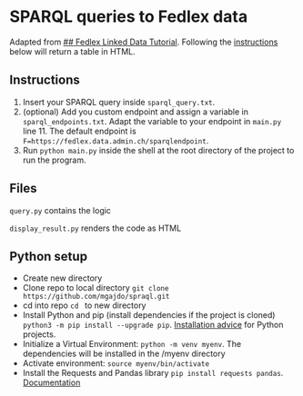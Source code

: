 # SPARQL queries to Fedlex data
Adapted from [## Fedlex Linked Data Tutorial](https://swissfederalarchives.github.io/LD-Tutorials/lab/). Following the [instructions](https://github.com/mgajdo/sparql?tab=readme-ov-file#instructions) below will return a table in HTML.

## Instructions
1. Insert your SPARQL query inside `sparql_query.txt`.
2. (optional) Add you custom endpoint and assign a variable in `sparql_endpoints.txt`. Adapt the variable to your endpoint in `main.py` line 11. The default endpoint is `F=https://fedlex.data.admin.ch/sparqlendpoint`.
2. Run `python main.py` inside the shell at the root directory of the project to run the program.

## Files
`query.py` contains the logic

`display_result.py` renders the code as HTML

## Python setup
- Create new directory
- Clone repo to local directory `git clone https://github.com/mgajdo/spraql.git`
- cd into repo `cd ` to new directory
- Install Python and pip (install dependencies if the project is cloned) `python3 -m pip install --upgrade pip`. [Installation advice](https://packaging.python.org/en/latest/tutorials/managing-dependencies/) for Python projects.
- Initialize a Virtual Environment: `python -m venv myenv`. The dependencies will be installed in the /myenv directory
- Activate environment: `source myenv/bin/activate`
- Install the Requests and Pandas library `pip install requests pandas`. [Documentation](https://pandas.pydata.org/docs/index.html)